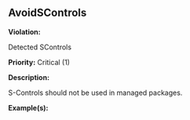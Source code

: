 AvoidSControls[](#avoidscontrols)
------------------------------------------------------------------------------------------------------------------------------------------------------

**Violation:**

   Detected SControls


**Priority:** Critical (1)

**Description:**

   S-Controls should not be used in managed packages.

**Example(s):**

   


